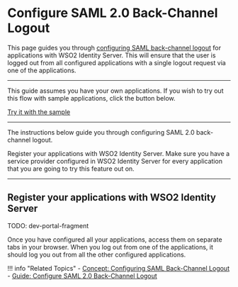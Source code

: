 # Configure SAML 2.0 Back-Channel Logout

This page guides you through [configuring SAML back-channel logout](TODO:insert-link-to-concept) for applications with WSO2 Identity Server. This will ensure that the user is logged out from all configured applications with a single logout request via one of the applications. 

---

This guide assumes you have your own applications. If you wish to try out this flow with sample applications, click the button below. 

<a class="samplebtn_a" href="../../../quick-starts/saml-back-channel-logout" rel="nofollow noopener">Try it with the sample</a>

---

The instructions below guide you through configuring SAML 2.0 back-channel logout. 

Register your applications with WSO2 Identity Server. Make sure you have a service provider configured in WSO2 Identity Server for every application that you are going to try this feature out on.  

---

## Register your applications with WSO2 Identity Server

TODO: dev-portal-fragment

Once you have configured all your applications, access them on separate tabs in your browser. When you log out from one of the applications, it should log you out from all the other configured applications. 

!!! info "Related Topics"
    -   [Concept: Configuring SAML Back-Channel Logout](TODO:insert-link-to-concept)
    -   [Guide: Configure SAML 2.0 Back-Channel Logout](../../../quick-starts/saml-back-channel-logout)
